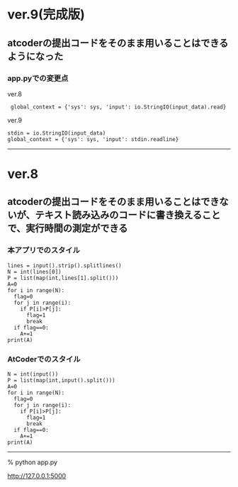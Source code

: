 
# ver.9(完成版)

## atcoderの提出コードをそのまま用いることはできるようになった

### app.pyでの変更点
ver.8
```
 global_context = {'sys': sys, 'input': io.StringIO(input_data).read}
```
ver.9
```
stdin = io.StringIO(input_data)
global_context = {'sys': sys, 'input': stdin.readline}
```

---

# ver.8

## atcoderの提出コードをそのまま用いることはできないが、テキスト読み込みのコードに書き換えることで、実行時間の測定ができる

### 本アプリでのスタイル
```
lines = input().strip().splitlines()
N = int(lines[0])
P = list(map(int,lines[1].split()))
A=0
for i in range(N):
  flag=0
  for j in range(i):
    if P[i]>P[j]:
      flag=1
      break
  if flag==0:
    A+=1
print(A)
```

### AtCoderでのスタイル
```
N = int(input())
P = list(map(int,input().split()))
A=0
for i in range(N):
  flag=0
  for j in range(i):
    if P[i]>P[j]:
      flag=1
      break
  if flag==0:
    A+=1
print(A)
```
----

% python app.py

http://127.0.0.1:5000

